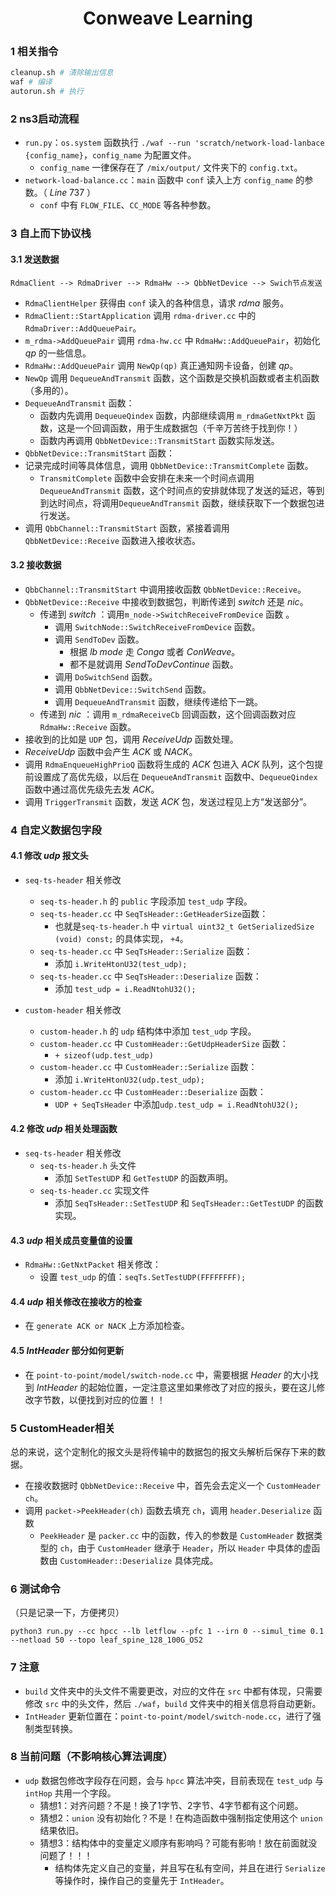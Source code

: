 <center><h1>Conweave Learning</h1></center>

### 1  相关指令

```bash
cleanup.sh # 清除输出信息
waf # 编译
autorun.sh # 执行
```





### 2  ns3启动流程

- `run.py`：`os.system` 函数执行 `./waf --run 'scratch/network-load-lanbace {config_name}`，`config_name` 为配置文件。
  - `config_name` 一律保存在了 `/mix/output/` 文件夹下的 `config.txt`。
- `network-load-balance.cc`：`main` 函数中 `conf` 读入上方 `config_name` 的参数。（ $Line\;737$ ）
  - `conf` 中有 `FLOW_FILE`、`CC_MODE` 等各种参数。



### 3  自上而下协议栈

#### 3.1  发送数据

``` 
RdmaClient --> RdmaDriver --> RdmaHw --> QbbNetDevice --> Swich节点发送
```

- `RdmaClientHelper` 获得由 `conf` 读入的各种信息，请求 $rdma$ 服务。
- `RdmaClient::StartApplication` 调用 `rdma-driver.cc` 中的 `RdmaDriver::AddQueuePair`。
- `m_rdma->AddQueuePair` 调用 `rdma-hw.cc` 中 `RdmaHw::AddQueuePair`，初始化 $qp$ 的一些信息。
- `RdmaHw::AddQueuePair` 调用 `NewQp(qp)` 真正通知网卡设备，创建 $qp$。
- `NewQp` 调用 `DequeueAndTransmit` 函数，这个函数是交换机函数或者主机函数（多用的）。
- `DequeueAndTransmit` 函数：
  - 函数内先调用 `DequeueQindex` 函数，内部继续调用 `m_rdmaGetNxtPkt` 函数，这是一个回调函数，用于生成数据包（千辛万苦终于找到你！）
  - 函数内再调用 `QbbNetDevice::TransmitStart` 函数实际发送。
-  `QbbNetDevice::TransmitStart` 函数：
  - 记录完成时间等具体信息，调用 `QbbNetDevice::TransmitComplete` 函数。
    - `TransmitComplete` 函数中会安排在未来一个时间点调用 `DequeueAndTransmit` 函数，这个时间点的安排就体现了发送的延迟，等到到达时间点，将调用`DequeueAndTransmit` 函数，继续获取下一个数据包进行发送。
  - 调用 `QbbChannel::TransmitStart` 函数，紧接着调用 `QbbNetDevice::Receive` 函数进入接收状态。



#### 3.2  接收数据

- `QbbChannel::TransmitStart` 中调用接收函数 `QbbNetDevice::Receive`。
- `QbbNetDevice::Receive` 中接收到数据包，判断传递到 $switch$ 还是 $nic$。
  - 传递到 $switch$ ：调用`m_node->SwitchReceiveFromDevice` 函数 。
    - 调用 `SwitchNode::SwitchReceiveFromDevice` 函数。
    - 调用 `SendToDev` 函数。
      - 根据 $lb\;mode$ 走 $Conga$ 或者 $ConWeave$。
      - 都不是就调用 $SendToDevContinue$ 函数。
    - 调用 `DoSwitchSend` 函数。
    - 调用 `QbbNetDevice::SwitchSend` 函数。
    - 调用 `DequeueAndTransmit` 函数，继续传递给下一跳。
  - 传递到 $nic$ ：调用 `m_rdmaReceiveCb` 回调函数，这个回调函数对应 `RdmaHw::Receive` 函数。
- 接收到的比如是 `UDP` 包，调用 $ReceiveUdp$ 函数处理。
- $ReceiveUdp$ 函数中会产生 $ACK$ 或 $NACK$。
- 调用 `RdmaEnqueueHighPrioQ`  函数将生成的 $ACK$ 包进入 $ACK$ 队列，这个包提前设置成了高优先级，以后在 `DequeueAndTransmit` 函数中、`DequeueQindex` 函数中通过高优先级先去发 $ACK$。
- 调用 `TriggerTransmit` 函数，发送 $ACK$ 包，发送过程见上方“发送部分”。



### 4  自定义数据包字段

#### 4.1  修改 $udp$ 报文头

- `seq-ts-header` 相关修改

  - `seq-ts-header.h` 的 `public` 字段添加 `test_udp` 字段。
  - `seq-ts-header.cc` 中 `SeqTsHeader::GetHeaderSize`函数：
    - 也就是`seq-ts-header.h` 中 `virtual uint32_t GetSerializedSize (void) const;` 的具体实现， `+4`。
  - `seq-ts-header.cc` 中 `SeqTsHeader::Serialize` 函数：
    - 添加 `i.WriteHtonU32(test_udp);` 
  - `seq-ts-header.cc` 中 `SeqTsHeader::Deserialize` 函数：
    - 添加 `test_udp = i.ReadNtohU32();`

  

- `custom-header` 相关修改

  - `custom-header.h` 的 `udp` 结构体中添加 `test_udp` 字段。
  - `custom-header.cc` 中 `CustomHeader::GetUdpHeaderSize` 函数：
    - `+ sizeof(udp.test_udp)`
  - `custom-header.cc` 中 `CustomHeader::Serialize` 函数：
    - 添加 `i.WriteHtonU32(udp.test_udp);`
  - `custom-header.cc` 中 `CustomHeader::Deserialize` 函数：
    -  `UDP + SeqTsHeader` 中添加`udp.test_udp = i.ReadNtohU32();`



#### 4.2  修改 $udp$ 相关处理函数

- `seq-ts-header` 相关修改
  - `seq-ts-header.h` 头文件
    - 添加 `SetTestUDP` 和 `GetTestUDP` 的函数声明。
  - `seq-ts-header.cc` 实现文件
    - 添加 `SeqTsHeader::SetTestUDP` 和 `SeqTsHeader::GetTestUDP` 的函数实现。



#### 4.3  $udp$ 相关成员变量值的设置

- `RdmaHw::GetNxtPacket` 相关修改：
  - 设置 `test_udp` 的值：`seqTs.SetTestUDP(FFFFFFFF);` 



#### 4.4  $udp$ 相关修改在接收方的检查

- 在 `generate ACK or NACK` 上方添加检查。



#### 4.5  $IntHeader$ 部分如何更新

- 在 `point-to-point/model/switch-node.cc` 中，需要根据 $Header$ 的大小找到 $IntHeader$ 的起始位置，一定注意这里如果修改了对应的报头，要在这儿修改字节数，以便找到对应的位置！！



### 5  CustomHeader相关

总的来说，这个定制化的报文头是将传输中的数据包的报文头解析后保存下来的数据。

- 在接收数据时 `QbbNetDevice::Receive` 中，首先会去定义一个 `CustomHeader ch`。
- 调用 `packet->PeekHeader(ch)` 函数去填充 `ch`，调用 `header.Deserialize` 函数
  - `PeekHeader` 是 `packer.cc` 中的函数，传入的参数是 `CustomHeader` 数据类型的 `ch`，由于 `CustomHeader` 继承于 `Header`，所以 `Header` 中具体的虚函数由 `CustomHeader::Deserialize` 具体完成。



### 6  测试命令

（只是记录一下，方便拷贝）

```shell
python3 run.py --cc hpcc --lb letflow --pfc 1 --irn 0 --simul_time 0.1 --netload 50 --topo leaf_spine_128_100G_OS2
```



### 7  注意

- `build` 文件夹中的头文件不需要更改，对应的文件在 `src` 中都有体现，只需要修改 `src` 中的头文件，然后 `./waf`，`build` 文件夹中的相关信息将自动更新。
- `IntHeader` 更新位置在：`point-to-point/model/switch-node.cc`，进行了强制类型转换。



### 8  当前问题（不影响核心算法调度）

- `udp` 数据包修改字段存在问题，会与 `hpcc` 算法冲突，目前表现在 `test_udp` 与 `intHop` 共用一个字段。
  - 猜想1：对齐问题？不是！换了1字节、2字节、4字节都有这个问题。
  - 猜想2：`union` 没有初始化？不是！在构造函数中强制指定使用这个 `union` 结果依旧。
  - 猜想3：结构体中的变量定义顺序有影响吗？可能有影响！放在前面就没问题了！！！
    - 结构体先定义自己的变量，并且写在私有空间，并且在进行 `Serialize` 等操作时，操作自己的变量先于 `IntHeader`。
